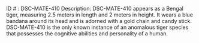 ID # : DSC-MATE-410
Description: DSC-MATE-410 appears as a Bengal tiger, measuring 2.5 meters in length and 2 meters in height. It wears a blue bandana around its head and is adorned with a gold chain and candy stick. DSC-MATE-410 is the only known instance of an anomalous tiger species that possesses the cognitive abilities and personality of a human.